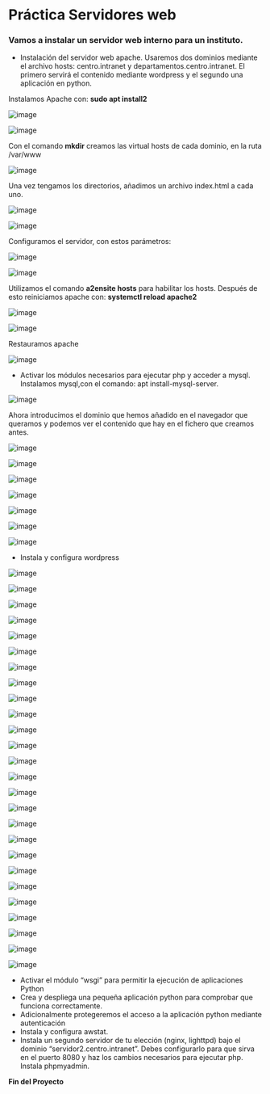 # Práctica Servidores web

### Vamos a instalar un servidor web interno para un instituto.
- Instalación del servidor web apache. Usaremos dos dominios mediante el archivo hosts: centro.intranet y departamentos.centro.intranet. El primero servirá el contenido mediante wordpress y el segundo una aplicación en python.

Instalamos Apache con: **sudo apt install2**

![image](https://github.com/AngelaMorales-8/SRI-ASIR2/assets/122454505/bd777988-be0c-4da5-b6ac-5feeaf49dd49)

![image](https://github.com/AngelaMorales-8/SRI-ASIR2/assets/122454505/f0cfe498-0284-48ee-8f96-7fc73a9baae4)


Con el comando **mkdir** creamos las virtual hosts de cada dominio, en la ruta /var/www

![image](https://github.com/AngelaMorales-8/SRI-ASIR2/assets/122454505/6c75264a-3b59-4c21-be35-d43192a7f60f)

Una vez tengamos los directorios, añadimos un archivo index.html a cada uno.

![image](https://github.com/AngelaMorales-8/SRI-ASIR2/assets/122454505/3cc758bb-a05d-4a66-b177-1160a134b8b7)

![image](https://github.com/AngelaMorales-8/SRI-ASIR2/assets/122454505/04061bef-017f-4f38-8623-59b85bf4417b)

Configuramos el servidor, con estos parámetros:

![image](https://github.com/AngelaMorales-8/SRI-ASIR2/assets/122454505/c5bb87de-c1da-4160-b468-a36bc0066871)

![image](https://github.com/AngelaMorales-8/SRI-ASIR2/assets/122454505/0cd33834-05ea-4ab3-984f-b4dc91966543)

Utilizamos el comando **a2ensite hosts** para habilitar los hosts. Después de esto reiniciamos apache con: **systemctl reload apache2**

![image](https://github.com/AngelaMorales-8/SRI-ASIR2/assets/122454505/11646a16-aa57-4d2a-abc4-632259c8fd00)

![image](https://github.com/AngelaMorales-8/SRI-ASIR2/assets/122454505/c9a57c6f-1888-4116-addc-e09af443e50d)

Restauramos apache

![image](https://github.com/AngelaMorales-8/SRI-ASIR2/assets/122454505/90a7d6f7-7526-4afc-8b92-8f31adda11b4)

- Activar los módulos necesarios para ejecutar php y acceder a mysql.
  Instalamos mysql,con el comando: apt install-mysql-server.

![image](https://github.com/AngelaMorales-8/SRI-ASIR2/assets/122454505/b9b2be88-8346-4a13-a248-25c1646d41ee)

Ahora introducimos el dominio que hemos añadido en el navegador que queramos y podemos ver el contenido que hay en el fichero que creamos antes.

![image](https://github.com/AngelaMorales-8/SRI-ASIR2/assets/122454505/51cc1022-c41f-4992-b673-d38134acc432)

![image](https://github.com/AngelaMorales-8/SRI-ASIR2/assets/122454505/6743e0ad-cde9-4bd3-a7f7-6b18f44f9a23)


![image](https://github.com/AngelaMorales-8/SRI-ASIR2/assets/122454505/4204a105-b802-4623-8551-d1defd62fb9e)

![image](https://github.com/AngelaMorales-8/SRI-ASIR2/assets/122454505/69bdf10c-68c8-4916-9a3b-8771f52e79c1)

![image](https://github.com/AngelaMorales-8/SRI-ASIR2/assets/122454505/a854966a-ef6d-4172-a48b-658bb7086ff8)


![image](https://github.com/AngelaMorales-8/SRI-ASIR2/assets/122454505/11c19593-7ebc-4abe-946c-8dd145decb95)

![image](https://github.com/AngelaMorales-8/SRI-ASIR2/assets/122454505/f0c68c76-399b-4dd1-8122-ec9d5219184f)

- Instala y configura wordpress

![image](https://github.com/AngelaMorales-8/SRI-ASIR2/assets/122454505/ff8d35b3-7eb6-4e3f-90d6-d5285bc8ba3e)

![image](https://github.com/AngelaMorales-8/SRI-ASIR2/assets/122454505/f7545aaf-384d-49cb-8fb2-abec93a9c5cd)

![image](https://github.com/AngelaMorales-8/SRI-ASIR2/assets/122454505/41ac79f3-e5b0-4030-9e2a-527ef68f722c)

![image](https://github.com/AngelaMorales-8/SRI-ASIR2/assets/122454505/498d5185-758f-4f3f-99d6-3ae08848bc03)

![image](https://github.com/AngelaMorales-8/SRI-ASIR2/assets/122454505/9a8732df-821a-45a3-96a3-b2081780e3f3)

![image](https://github.com/AngelaMorales-8/SRI-ASIR2/assets/122454505/b657c66b-227e-4a19-bb51-5e7e4aa299a9)

![image](https://github.com/AngelaMorales-8/SRI-ASIR2/assets/122454505/d7b1c53b-2216-4828-93b4-860bfe0eac49)

![image](https://github.com/AngelaMorales-8/SRI-ASIR2/assets/122454505/c96dc775-4ee4-46c1-ba6f-0b46e0b7bff0)

![image](https://github.com/AngelaMorales-8/SRI-ASIR2/assets/122454505/c2bb2d9b-9d20-47f9-8cb6-68a1db75be34)


![image](https://github.com/AngelaMorales-8/SRI-ASIR2/assets/122454505/0fa8e524-dc1a-496d-91e8-6c9fc0210301)


![image](https://github.com/AngelaMorales-8/SRI-ASIR2/assets/122454505/829a5230-bc9b-44e1-ac8b-1a697304b9e5)


![image](https://github.com/AngelaMorales-8/SRI-ASIR2/assets/122454505/7b270f90-2657-4849-bc00-a8beaf5b773b)

![image](https://github.com/AngelaMorales-8/SRI-ASIR2/assets/122454505/2e36b4f0-9f9b-4b7f-86a7-92d692674aa8)


![image](https://github.com/AngelaMorales-8/SRI-ASIR2/assets/122454505/fadb26e4-84d6-4e08-904a-54f5bd8125a0)


![image](https://github.com/AngelaMorales-8/SRI-ASIR2/assets/122454505/6b728bd8-e132-4d52-941d-be72b5f82748)

![image](https://github.com/AngelaMorales-8/SRI-ASIR2/assets/122454505/c007a628-c0bd-4b97-936b-6848c59b53b9)

![image](https://github.com/AngelaMorales-8/SRI-ASIR2/assets/122454505/2e0279e0-f4ab-4009-bbfc-fbba12b3a030)

![image](https://github.com/AngelaMorales-8/SRI-ASIR2/assets/122454505/6eaa5a3e-5a92-4050-9c7c-fed4a4c5ae11)

![image](https://github.com/AngelaMorales-8/SRI-ASIR2/assets/122454505/12985af4-0b45-4cc9-8297-fdb825624bd8)

![image](https://github.com/AngelaMorales-8/SRI-ASIR2/assets/122454505/38df0f6c-d8a5-49d6-a9d7-3268bb152181)

![image](https://github.com/AngelaMorales-8/SRI-ASIR2/assets/122454505/cad96ffb-2453-4e4b-99b5-519ff9b90369)

![image](https://github.com/AngelaMorales-8/SRI-ASIR2/assets/122454505/ebddc97a-8470-42c1-9ec2-7529cce35036)

![image](https://github.com/AngelaMorales-8/SRI-ASIR2/assets/122454505/4a54f6b4-cbc8-41f2-84a7-fcbebc285c3c)

![image](https://github.com/AngelaMorales-8/SRI-ASIR2/assets/122454505/7df01eab-9f25-45cf-b4ec-74f414cd881f)

![image](https://github.com/AngelaMorales-8/SRI-ASIR2/assets/122454505/125a978e-f25d-4327-be78-581f7b1da401)

![image](https://github.com/AngelaMorales-8/SRI-ASIR2/assets/122454505/579bddf4-1893-4898-b4fa-6a94819c6a04)






- Activar el módulo “wsgi” para permitir la ejecución de aplicaciones Python
- Crea y despliega una pequeña aplicación python para comprobar que funciona correctamente.
- Adicionalmente protegeremos el acceso a la aplicación python mediante autenticación
- Instala y configura awstat.
- Instala un segundo servidor de tu elección (nginx, lighttpd) bajo el dominio “servidor2.centro.intranet”. Debes configurarlo para que sirva en el puerto 8080 y haz los cambios necesarios para ejecutar php. Instala phpmyadmin.

**Fin del Proyecto**
